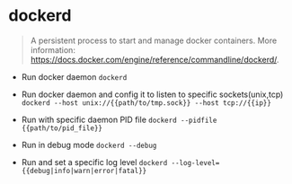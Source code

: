 # dockerd
> A persistent process to start and manage docker containers.
> More information: <https://docs.docker.com/engine/reference/commandline/dockerd/>.

- Run docker daemon
`dockerd`

- Run docker daemon and config it to listen to specific sockets(unix,tcp)
`dockerd --host unix://{{path/to/tmp.sock}} --host tcp://{{ip}}`

- Run with specific daemon PID file
`dockerd --pidfile {{path/to/pid_file}}`

- Run in debug mode
`dockerd --debug`

- Run and set a specific log level
`dockerd --log-level={{debug|info|warn|error|fatal}}`
